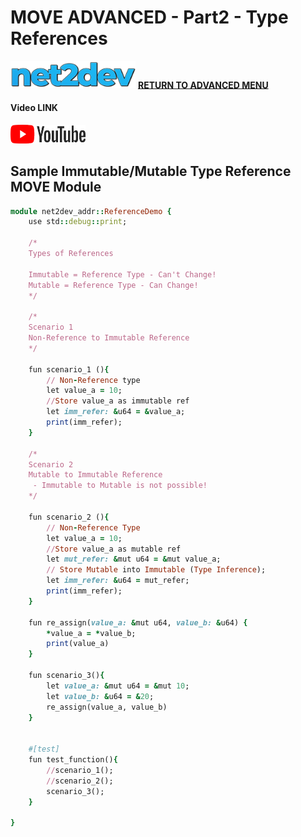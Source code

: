 # MOVE ADVANCED - Part2 - Type References

<img src="https://raw.githubusercontent.com/net2devcrypto/misc/main/net2dev-sociallogo.png" width="200px;" />
<a href="https://github.com/net2devcrypto/MOVE-Smart-Contracts/tree/main/index/ADVANCED"><b>RETURN TO ADVANCED MENU</b></a>

<h4>Video LINK</h4>
<a href="https://youtu.be/FnLC1PvxnR8" target="_blank"><img src="https://github.com/net2devcrypto/misc/blob/main/ytlogo2.png" width="120" height="30"></a>

## Sample Immutable/Mutable Type Reference MOVE Module

```ruby
module net2dev_addr::ReferenceDemo {
    use std::debug::print;

    /*
    Types of References

    Immutable = Reference Type - Can't Change!
    Mutable = Reference Type - Can Change!
    */

    /*
    Scenario 1
    Non-Reference to Immutable Reference
    */

    fun scenario_1 (){
        // Non-Reference type
        let value_a = 10;
        //Store value_a as immutable ref
        let imm_refer: &u64 = &value_a;
        print(imm_refer);
    }

    /*
    Scenario 2
    Mutable to Immutable Reference
     - Immutable to Mutable is not possible!
    */

    fun scenario_2 (){
        // Non-Reference Type
        let value_a = 10;
        //Store value_a as mutable ref
        let mut_refer: &mut u64 = &mut value_a;
        // Store Mutable into Immutable (Type Inference);
        let imm_refer: &u64 = mut_refer;
        print(imm_refer);
    }

    fun re_assign(value_a: &mut u64, value_b: &u64) {
        *value_a = *value_b;
        print(value_a)
    }

    fun scenario_3(){
        let value_a: &mut u64 = &mut 10;
        let value_b: &u64 = &20;
        re_assign(value_a, value_b)
    }


    #[test]
    fun test_function(){
        //scenario_1();
        //scenario_2();
        scenario_3();
    }

}
```
